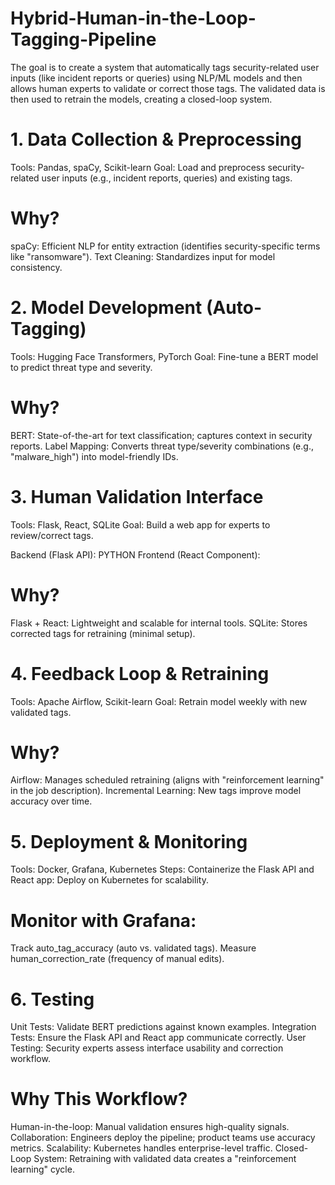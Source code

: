 # Hybrid-Human-in-the-Loop-Tagging-Pipeline
The goal is to create a system that automatically tags security-related user inputs (like incident reports or queries) using NLP/ML models and then allows human experts to validate or correct those tags. The validated data is then used to retrain the models, creating a closed-loop system.


# 1. Data Collection & Preprocessing
Tools: Pandas, spaCy, Scikit-learn
Goal: Load and preprocess security-related user inputs (e.g., incident reports, queries) and existing tags.
# Why?
spaCy: Efficient NLP for entity extraction (identifies security-specific terms like "ransomware").
Text Cleaning: Standardizes input for model consistency.

# 2. Model Development (Auto-Tagging)
Tools: Hugging Face Transformers, PyTorch
Goal: Fine-tune a BERT model to predict threat type and severity.
# Why?
BERT: State-of-the-art for text classification; captures context in security reports.
Label Mapping: Converts threat type/severity combinations (e.g., "malware_high") into model-friendly IDs.

# 3. Human Validation Interface
Tools: Flask, React, SQLite
Goal: Build a web app for experts to review/correct tags.

Backend (Flask API): PYTHON
Frontend (React Component):
# Why?
Flask + React: Lightweight and scalable for internal tools.
SQLite: Stores corrected tags for retraining (minimal setup).

# 4. Feedback Loop & Retraining
Tools: Apache Airflow, Scikit-learn
Goal: Retrain model weekly with new validated tags.
# Why?
Airflow: Manages scheduled retraining (aligns with "reinforcement learning" in the job description).
Incremental Learning: New tags improve model accuracy over time.

# 5. Deployment & Monitoring
Tools: Docker, Grafana, Kubernetes
Steps:
Containerize the Flask API and React app:
Deploy on Kubernetes for scalability.

# Monitor with Grafana:
Track auto_tag_accuracy (auto vs. validated tags).
Measure human_correction_rate (frequency of manual edits).

# 6. Testing
Unit Tests: Validate BERT predictions against known examples.
Integration Tests: Ensure the Flask API and React app communicate correctly.
User Testing: Security experts assess interface usability and correction workflow.

# Why This Workflow?
Human-in-the-loop: Manual validation ensures high-quality signals.
Collaboration: Engineers deploy the pipeline; product teams use accuracy metrics.
Scalability: Kubernetes handles enterprise-level traffic.
Closed-Loop System: Retraining with validated data creates a "reinforcement learning" cycle.
